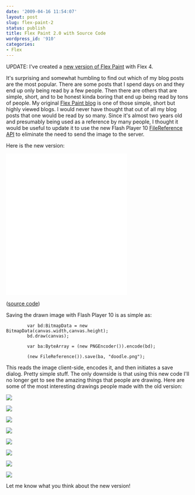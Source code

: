 ```yaml
---
date: '2009-04-16 11:54:07'
layout: post
slug: flex-paint-2
status: publish
title: Flex Paint 2.0 with Source Code
wordpress_id: '910'
categories:
- Flex
---
```


UPDATE: I've created a [new version of Flex Paint](http://www.jamesward.com/2010/03/22/flex-paint-updated-to-flex-4/) with Flex 4.

It's surprising and somewhat humbling to find out which of my blog posts are the most popular.  There are some posts that I spend days on and they end up only being read by a few people.  Then there are others that are simple, short, and to be honest kinda boring that end up being read by tons of people.  My original [Flex Paint blog](http://www.jamesward.com/blog/2006/08/16/flex-paint-flex-display-object-to-png/) is one of those simple, short but highly viewed blogs.  I would never have thought that out of all my blog posts that one would be read by so many.  Since it's almost two years old and presumably being used as a reference by many people, I thought it would be useful to update it to use the new Flash Player 10 [FileReference API](http://livedocs.adobe.com/flex/3/langref/flash/net/FileReference.html) to eliminate the need to send the image to the server.

Here is the new version:
<iframe src="/demos/FlexPaint2/FlexPaint2.html" width="330" height="385" style="border:0px"></iframe>

([source code](/demos/FlexPaint2/srcview/index.html))

Saving the drawn image with Flash Player 10 is as simple as:

    
            var bd:BitmapData = new BitmapData(canvas.width,canvas.height);
            bd.draw(canvas);
      
            var ba:ByteArray = (new PNGEncoder()).encode(bd);
            
            (new FileReference()).save(ba, "doodle.png");



This reads the image client-side, encodes it, and then initiates a save dialog.  Pretty simple stuff.  The only downside is that using this new code I'll no longer get to see the amazing things that people are drawing.  Here are some of the most interesting drawings people made with the old version:

![](/demos/FlexPaint/1229473134284.png)

![](/demos/FlexPaint/1231944828597.png)

![](/demos/FlexPaint/1232093014444.png)

![](/demos/FlexPaint/1232118713440.png)

![](/demos/FlexPaint/1232336233020.png)
    
![](/demos/FlexPaint/1234263678780.png)

![](/demos/FlexPaint/1234597589351.png)
    
![](/demos/FlexPaint/1238344083132.png)


Let me know what you think about the new version!
